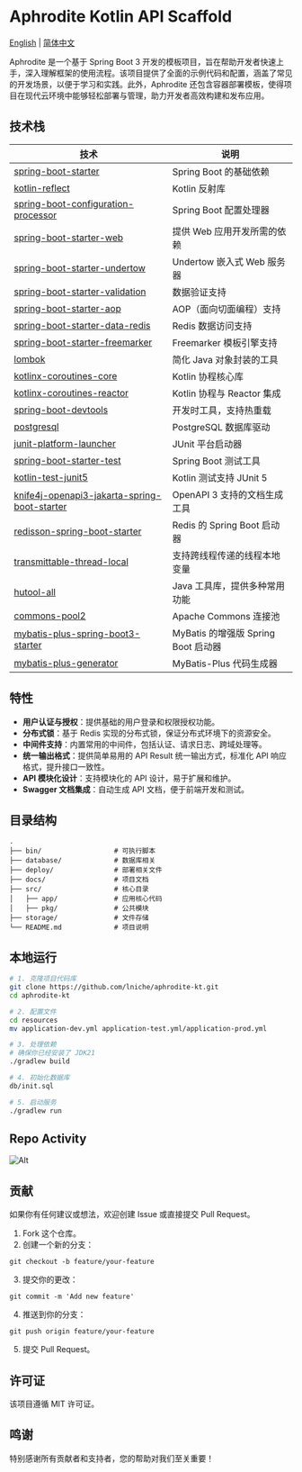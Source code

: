 # Aphrodite Kotlin API Scaffold

[English](README.md) | [简体中文](README-zh.md)

Aphrodite 是一个基于 Spring Boot 3 开发的模板项目，旨在帮助开发者快速上手，深入理解框架的使用流程。该项目提供了全面的示例代码和配置，涵盖了常见的开发场景，以便于学习和实践。此外，Aphrodite
还包含容器部署模板，使得项目在现代云环境中能够轻松部署与管理，助力开发者高效构建和发布应用。

## 技术栈

| 技术                                                                                                                                               | 说明                              |
|--------------------------------------------------------------------------------------------------------------------------------------------------|---------------------------------|
| [spring-boot-starter](https://spring.io/projects/spring-boot)                                                                                    | Spring Boot 的基础依赖               |
| [kotlin-reflect](https://kotlinlang.org/api/latest/jvm/stdlib/kotlin.reflect/)                                                                   | Kotlin 反射库                      |
| [spring-boot-configuration-processor](https://docs.spring.io/spring-boot/docs/current/reference/html/boot-features-configuration-processor.html) | Spring Boot 配置处理器               |
| [spring-boot-starter-web](https://spring.io/projects/spring-boot)                                                                                | 提供 Web 应用开发所需的依赖                |
| [spring-boot-starter-undertow](https://spring.io/projects/spring-boot)                                                                           | Undertow 嵌入式 Web 服务器            |
| [spring-boot-starter-validation](https://spring.io/projects/spring-boot)                                                                         | 数据验证支持                          |
| [spring-boot-starter-aop](https://spring.io/projects/spring-boot)                                                                                | AOP（面向切面编程）支持                   |
| [spring-boot-starter-data-redis](https://spring.io/projects/spring-data-redis)                                                                   | Redis 数据访问支持                    |
| [spring-boot-starter-freemarker](https://spring.io/projects/spring-boot)                                                                         | Freemarker 模板引擎支持               |
| [lombok](https://projectlombok.org/)                                                                                                             | 简化 Java 对象封装的工具                 |
| [kotlinx-coroutines-core](https://kotlinlang.org/docs/coroutines-overview.html)                                                                  | Kotlin 协程核心库                    |
| [kotlinx-coroutines-reactor](https://kotlinlang.org/docs/coroutines-guide.html#reactor)                                                          | Kotlin 协程与 Reactor 集成           |
| [spring-boot-devtools](https://docs.spring.io/spring-boot/docs/current/reference/html/using.html#using-boot-devtools)                            | 开发时工具，支持热重载                     |
| [postgresql](https://jdbc.postgresql.org/)                                                                                                       | PostgreSQL 数据库驱动                |
| [junit-platform-launcher](https://junit.org/junit5/docs/current/user-guide/#overview-platform-launcher)                                          | JUnit 平台启动器                     |
| [spring-boot-starter-test](https://spring.io/projects/spring-boot)                                                                               | Spring Boot 测试工具                |
| [kotlin-test-junit5](https://kotlinlang.org/docs/junit-5.html)                                                                                   | Kotlin 测试支持 JUnit 5             |
| [knife4j-openapi3-jakarta-spring-boot-starter](https://knife4j.github.io/knife4j/)                                                               | OpenAPI 3 支持的文档生成工具             |
| [redisson-spring-boot-starter](https://github.com/redisson/redisson)                                                                             | Redis 的 Spring Boot 启动器         |
| [transmittable-thread-local](https://github.com/alibaba/transmittable-thread-local)                                                              | 支持跨线程传递的线程本地变量                  |
| [hutool-all](https://github.com/dromara/hutool)                                                                                                  | Java 工具库，提供多种常用功能               |
| [commons-pool2](https://commons.apache.org/proper/commons-pool/)                                                                                 | Apache Commons 连接池              |
| [mybatis-plus-spring-boot3-starter](https://mp.baomidou.com/)                                                                                    | MyBatis 的增强版 Spring Boot 启动器    |
| [mybatis-plus-generator](https://mp.baomidou.com/guide/generator.html)                                                                           | MyBatis-Plus 代码生成器              |

## 特性

- **用户认证与授权**：提供基础的用户登录和权限授权功能。
- **分布式锁**：基于 Redis 实现的分布式锁，保证分布式环境下的资源安全。
- **中间件支持**：内置常用的中间件，包括认证、请求日志、跨域处理等。
- **统一输出格式**：提供简单易用的 API Result 统一输出方式，标准化 API 响应格式，提升接口一致性。
- **API 模块化设计**：支持模块化的 API 设计，易于扩展和维护。
- **Swagger 文档集成**：自动生成 API 文档，便于前端开发和测试。

## 目录结构

```
.
├── bin/                  # 可执行脚本
├── database/             # 数据库相关
├── deploy/               # 部署相关文件
├── docs/                 # 项目文档
├── src/                  # 核心目录
│   ├── app/              # 应用核心代码
│   ├── pkg/              # 公共模块
├── storage/              # 文件存储
└── README.md             # 项目说明

```

## 本地运行

```bash
# 1. 克隆项目代码库
git clone https://github.com/lniche/aphrodite-kt.git
cd aphrodite-kt

# 2. 配置文件
cd resources
mv application-dev.yml application-test.yml/application-prod.yml

# 3. 处理依赖
# 确保你已经安装了 JDK21
./gradlew build

# 4. 初始化数据库
db/init.sql

# 5. 启动服务
./gradlew run
```

## Repo Activity

![Alt](https://repobeats.axiom.co/api/embed/8c4c3c37cf3d00a71bc527b1a0eee18d2f20f7b5.svg "Repobeats analytics image")

## 贡献

如果你有任何建议或想法，欢迎创建 Issue 或直接提交 Pull Request。

1. Fork 这个仓库。
2. 创建一个新的分支：

```
git checkout -b feature/your-feature
```

3. 提交你的更改：

```
git commit -m 'Add new feature'
```

4. 推送到你的分支：

```
git push origin feature/your-feature
```
5. 提交 Pull Request。

## 许可证

该项目遵循 MIT 许可证。

## 鸣谢

特别感谢所有贡献者和支持者，您的帮助对我们至关重要！
